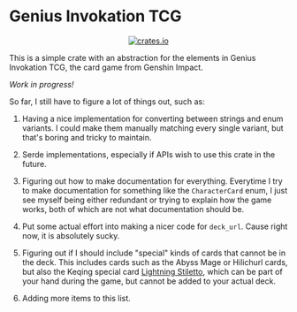 # Genius Invokation TCG

<div align="center">
    <a href="https://crates.io/crates/genius-invokation">
        <img src="https://img.shields.io/crates/v/genius-invokation" alt="crates.io">
    </a>
</div>

This is a simple crate with an abstraction for the elements in Genius Invokation TCG, the card
game from Genshin Impact.

*Work in progress!*

So far, I still have to figure a lot of things out, such as:

1. Having a nice implementation for converting between strings and enum variants. I could
make them manually matching every single variant, but that's boring and tricky to maintain.

2. Serde implementations, especially if APIs wish to use this crate in the future.

3. Figuring out how to make documentation for everything. Everytime I try to make documentation
for something like the `CharacterCard` enum, I just see myself being either redundant or trying
to explain how the game works, both of which are not what documentation should be.

4. Put some actual effort into making a nicer code for `deck_url`. Cause right now, it is
absolutely sucky.

5. Figuring out if I should include "special" kinds of cards that cannot be in the deck. This
includes cards such as the Abyss Mage or Hilichurl cards, but also the Keqing special card
[Lightning Stiletto](https://genshin-impact.fandom.com/wiki/Lightning_Stiletto), which can be
part of your hand during the game, but cannot be added to your actual deck.

6. Adding more items to this list.